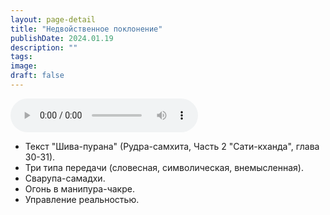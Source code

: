 ```yaml
---
layout: page-detail
title: "Недвойственное поклонение"
publishDate: 2024.01.19
description: ""
tags:
image:
draft: false
---
```


<audio title="2024.01.19 - Недвойственное поклонение.mp3" src="https://filer-api.advayta.org/v1.0/public/files/74853" controls=""></audio>

* Текст "Шива-пурана" (Рудра-самхита, Часть 2 "Сати-кханда", глава 30-31).
* Три типа передачи (словесная, символическая, внемысленная).
* Сварупа-самадхи.
* Огонь в манипура-чакре.
* Управление реальностью.

  
